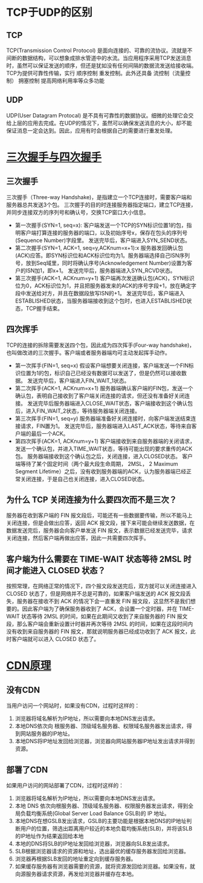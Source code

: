 # TCP于UDP的区别
## TCP
TCP(Transmission Control Protocol) 是面向连接的、可靠的流协议。流就是不间断的数据结构，可以想象成排水管道中的水流。当应用程序采用TCP发送消息时，虽然可以保证发送的顺序，但还是犹如没有任何间隔的数据流发送给接收端。
TCP为提供可靠性传输，实行 顺序控制 重发控制。此外还具备 流控制（流量控制） 拥塞控制 提高网络利用率等众多功能

## UDP
UDP(User Datagram Protocal) 是不具有可靠性的数据协议。细微的处理它会交给上层的应用去完成。在UDP的情况下，虽然可以确保发送消息的大小，却不能保证消息一定会达到。因此，应用有时会根据自己的需要进行重发处理。


# [三次握手与四次握手](https://hit-alibaba.github.io/interview/basic/network/TCP.html)
## 三次握手
三次握手（Three-way Handshake)，是指建立一个TCP连接时，需要客户端和服务器总共发送3个包。
三次握手的目的时连接服务器指定端口，建立TCP连接，并同步连接双方的序列号和确认号，交换TCP窗口大小信息。
* 第一次握手(SYN=1, seq=x): 
  客户端发送一个TCP的SYN标识位置1的包，指明客户端打算连接的服务器的端口，以及初始序号x，保存在包头的序列号(Sequence Number)字段里。 
  发送完毕后，客户端进入SYN_SEND状态。
* 第二次握手(SYN=1, ACK=1, seq=y,ACKnum=x+1):x
  服务器发回确认包(ACK)应答。即SYN标识位和ACK标识位均为1。服务器端选择自己ISN序列号，放到Seq域里，同时将确认序号(Acknowledgement Number)设置为客户的ISN加1，即x+1。
  发送完毕后，服务器端进入SYN_RCVD状态。
* 第三次握手(ACK=1, ACKnum=y+1)
  客户端再次发送确认包(ACK)，SYN标识位为0，ACK标识位为1，并且把服务器发来的ACK的序号字段+1，放在确定字段中发送给对方，并且在数据段放写ISN的+1。
  发送完毕后，客户端进入ESTABLISHED状态，当服务器端接收到这个包时，也进入ESTABLISHED状态，TCP握手结束。


## 四次挥手
  TCP的连接的拆除需要发送四个包，因此成为四次挥手(Four-way handshake)，也叫做改进的三次握手。客户端或者服务器端均可主动发起挥手动作。
* 第一次挥手(FIN=1, seq=x)
  假设客户端想要关闭连接，客户端发送一个FIN标识位置为1的包，标识自己已经没有数据可以发送了，但是仍然可以接收数据。
  发送完毕后，客户端进入FIN_WAIT_1状态。
* 第二次挥手(ACK=1, ACKnum=x+1)
  服务器端确认客户端的FIN包，发送一个确认包，表明自己接收到了客户端关闭连接的请求，但还没有准备好关闭连接。
  发送完毕后服务器端进入CLOSE_WAIT状态，客户端接收到这个确认包后，进入FIN_WAIT_2状态，等待服务器端关闭连接。
* 第三次挥手(FIN=1, seq=y)
  服务器端准备好关闭连接时，向客户端发送结束连接请求，FIN置为1。
  发送完毕后，服务器端进入LAST_ACK状态，等待来自客户端的最后一个ACK。
* 第四次挥手(ACK=1, ACKnum=y+1)
  客户端接收到来自服务器端的关闭请求，发送一个确认包，并进入TIME_WAIT状态，等待可能出现的要求重传的ACK包。
  服务器端接收到这个确认包之后，关闭连接，进入CLOSED状态。
  客户端等待了某个固定时间（两个最大段生命周期， 2MSL， 2 Maximum Segment Lifetime）之后，没有收到服务器端的ACK，认为服务器端已经正常关闭连接，于是自己也关闭连接，进入CLOSED状态。


## 为什么 TCP 关闭连接为什么要四次而不是三次？
服务器在收到客户端的 FIN 报文段后，可能还有一些数据要传输，所以不能马上关闭连接，但是会做出应答，返回 ACK 报文段，接下来可能会继续发送数据，在数据发送完后，服务器会向客户单发送 FIN 报文，表示数据已经发送完毕，请求关闭连接，然后客户端再做出应答，因此一共需要四次挥手。

## 客户端为什么需要在 TIME-WAIT 状态等待 2MSL 时间才能进入 CLOSED 状态？
按照常理，在网络正常的情况下，四个报文段发送完后，双方就可以关闭连接进入 CLOSED 状态了，但是网络并不总是可靠的，如果客户端发送的 ACK 报文段丢失，服务器在接收不到 ACK 的情况下会一直重发 FIN 报文段，这显然不是我们想要的。因此客户端为了确保服务器收到了 ACK，会设置一个定时器，并在 TIME-WAIT 状态等待 2MSL 的时间，如果在此期间又收到了来自服务器的 FIN 报文段，那么客户端会重新设置计时器并再次等待 2MSL 的时间，如果在这段时间内没有收到来自服务器的 FIN 报文，那就说明服务器已经成功收到了 ACK 报文，此时客户端就可以进入 CLOSED 状态了。


# [CDN原理](https://segmentfault.com/a/1190000022205291)
## 没有CDN
当用户访问一个网站时，如果没有CDN，过程时这样的：
1. 浏览器将域名解析为IP地址，所以需要向本地DNS发出请求。
2. 本地DNS依次向 根服务器、顶级域名服务器、权限域名服务器发出请求，得到网站服务器的IP地址。
3. 本地DNS将IP地址发回给浏览器，浏览器向网站服务器IP地址发出请求并得到资源。

## 部署了CDN
如果用户访问的网站部署了CDN，过程时这样的：
1. 浏览器将域名解析为IP地址，所以需要向本地DNS发出请求。
2. 本地 DNS 依次向根服务器、顶级域名服务器、权限服务器发出请求，得到全局负载均衡系统(Global Server Load Balance GSLB)的 IP 地址。
3. 本地DNS在想GSLB发出请求，GSLB的主要功能是根据本地DNS的IP地址判断用户的位置，筛选出距离用户较近的本地负载均衡系统(SLB)，并将该SLB的IP地址作为结果返回给本地
4. 本地的DNS将SLB的IP地址发回给浏览器，浏览器向SLB发出请求。
5. SLB根据浏览器请求的资源和地址，选出最优的缓存服务器发回给浏览器。
6. 浏览器再根据SLB发回的地址重定向到缓存服务器。
7. 如果缓存服务器有浏览器需要的资源，就将资源发回给浏览器。如果没有，就向源服务器请求资源，再发给浏览器并缓存在本地。